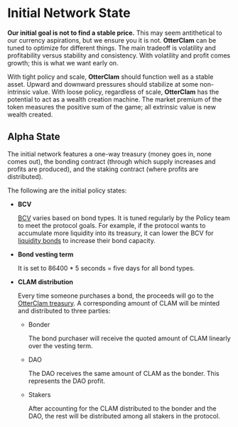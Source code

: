 # Initial Network State

**Our initial goal is not to find a stable price.** This may seem antithetical to our currency aspirations, but we ensure you it is not. **OtterClam** can be tuned to optimize for different things. The main tradeoff is volatility and profitability versus stability and consistency. With volatility and profit comes growth; this is what we want early on.

With tight policy and scale, **OtterClam** should function well as a stable asset. Upward and downward pressures should stabilize at some non-intrinsic value. With loose policy, regardless of scale, **OtterClam** has the potential to act as a wealth creation machine. The market premium of the token measures the positive sum of the game; all extrinsic value is new wealth created.

## Alpha State

The initial network features a one-way treasury (money goes in, none comes out), the bonding contract (through which supply increases and profits are produced), and the staking contract (where profits are distributed).

The following are the initial policy states:

*   **BCV**

    [BCV](https://docs.otterclam.finance/references/glossary#bcv) varies based on bond types. It is tuned regularly by the Policy team to meet the protocol goals. For example, if the protocol wants to accumulate more liquidity into its treasury, it can lower the BCV for [liquidity bonds](https://docs.otterclam.finance/references/glossary#liquidity-bonds) to increase their bond capacity.
*   **Bond vesting term**

    It is set to 86400 \* 5 seconds = five days for all bond types.
*   **CLAM distribution**

    Every time someone purchases a bond, the proceeds will go to the [OtterClam treasury](https://docs.otterclam.finance/references/contracts#treasury). A corresponding amount of CLAM will be minted and distributed to three parties:

    *   Bonder

        The bond purchaser will receive the quoted amount of CLAM linearly over the vesting term.
    *   DAO

        The DAO receives the same amount of CLAM as the bonder. This represents the DAO profit.
    *   Stakers

        After accounting for the CLAM distributed to the bonder and the DAO, the rest will be distributed among all stakers in the protocol.

